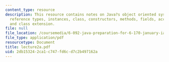 ```yaml
---
content_type: resource
description: This resource contains notes on Java?s object oriented system, data types,
  reference types, instances, class, constructors, methods, fields, accessors, interfaces,
  and class extension.
file: null
file_location: /coursemedia/6-092-java-preparation-for-6-170-january-iap-2006/2db153242ca1c747fd6cd7c2b497162a_lecture2a.pdf
file_type: application/pdf
resourcetype: Document
title: lecture2a.pdf
uid: 2db15324-2ca1-c747-fd6c-d7c2b497162a
---
```


